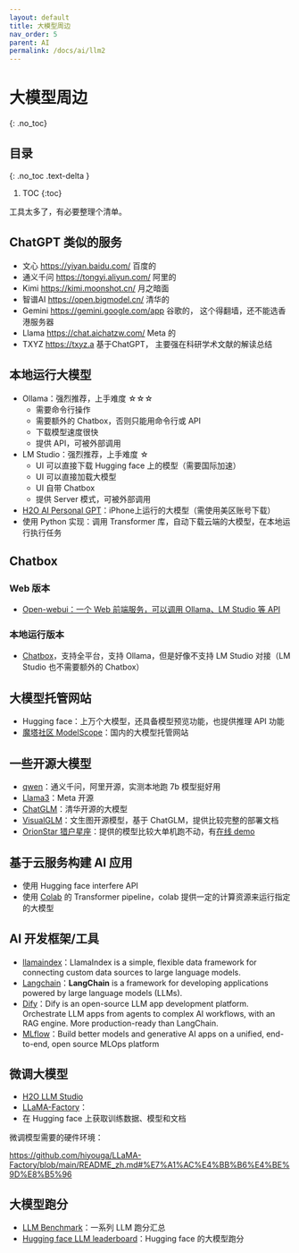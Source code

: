 ```yaml
---
layout: default
title: 大模型周边
nav_order: 5
parent: AI
permalink: /docs/ai/llm2
---
```


# 大模型周边

{: .no_toc}

## 目录

{: .no_toc .text-delta }


1. TOC
{:toc}

工具太多了，有必要整理个清单。

## ChatGPT 类似的服务

- 文心       https://yiyan.baidu.com/    百度的
- 通义千问  https://tongyi.aliyun.com/   阿里的
- Kimi      https://kimi.moonshot.cn/    月之暗面
- 智谱AI   https://open.bigmodel.cn/    清华的
- Gemini  https://gemini.google.com/app  谷歌的， 这个得翻墙，还不能选香港服务器
- Llama    https://chat.aichatzw.com/    Meta 的
- TXYZ     https://txyz.a 基于ChatGPT， 主要强在科研学术文献的解读总结

## 本地运行大模型

- Ollama：强烈推荐，上手难度 ☆☆☆
  - 需要命令行操作
  - 需要额外的 Chatbox，否则只能用命令行或 API
  - 下载模型速度很快
  - 提供 API，可被外部调用
- LM Studio：强烈推荐，上手难度 ☆
  - UI 可以直接下载 Hugging face 上的模型（需要国际加速）
  - UI 可以直接加载大模型
  - UI 自带 Chatbox
  - 提供 Server 模式，可被外部调用
- [H2O AI Personal GPT](https://h2o.ai/platform/danube/personal-gpt/)：iPhone上运行的大模型（需使用美区账号下载）
- 使用 Python 实现：调用 Transformer 库，自动下载云端的大模型，在本地运行执行任务

## Chatbox

### Web 版本

- [Open-webui：一个 Web 前端服务，可以调用 Ollama、LM Studio 等 API](https://github.com/open-webui/open-webui)

### 本地运行版本

- [Chatbox](https://github.com/Bin-Huang/chatbox)，支持全平台，支持 Ollama，但是好像不支持 LM Studio 对接（LM Studio 也不需要额外的 Chatbox）

## 大模型托管网站

- Hugging face：上万个大模型，还具备模型预览功能，也提供推理 API 功能
- [魔塔社区 ModelScope](https://modelscope.cn)：国内的大模型托管网站



## 一些开源大模型

- [qwen](https://help.aliyun.com/zh/model-studio/developer-reference/tongyi-qianwen-open-source-llm/)：通义千问，阿里开源，实测本地跑 7b 模型挺好用
- [Llama3](https://ai.meta.com/blog/meta-llama-3/)：Meta 开源
- [ChatGLM](https://huggingface.co/THUDM/chatglm-6b)：清华开源的大模型
- [VisualGLM](https://github.com/THUDM/VisualGLM-6B)：文生图开源模型，基于 ChatGLM，提供比较完整的部署文档
- [OrionStar 猎户星座](https://huggingface.co/OrionStarAI)：提供的模型比较大单机跑不动，有[在线 demo](https://huggingface.co/spaces/OrionStarAI/Orion-14B-App-Demo-CN)

## 基于云服务构建 AI 应用

- 使用 Hugging face interfere API
- 使用 [Colab](https://colab.research.google.com/) 的 Transformer pipeline，colab 提供一定的计算资源来运行指定的大模型



## AI 开发框架/工具

- [llamaindex](https://www.llamaindex.ai/open-source)：LlamaIndex is a simple, flexible data framework for connecting custom data sources to large language models.
- [Langchain](https://python.langchain.com/v0.2/docs/introduction/)：**LangChain** is a framework for developing applications powered by large language models (LLMs).
- [Dify](https://dify.ai/)：Dify is an open-source LLM app development platform. Orchestrate LLM apps from agents to complex AI workflows, with an RAG engine. More production-ready than LangChain.
- [MLflow](https://mp.weixin.qq.com/s/aTQ_SJ-BzwnPTCg1yrMtew)：Build better models and generative AI apps on a unified, end-to-end, open source MLOps platform



## 微调大模型

- [H2O LLM Studio](https://github.com/h2oai/h2o-llmstudio?tab=readme-ov-file)
- [LLaMA-Factory](https://github.com/hiyouga/LLaMA-Factory/blob/main/README_zh.md)：
- 在 Hugging face 上获取训练数据、模型和文档



微调模型需要的硬件环境：

https://github.com/hiyouga/LLaMA-Factory/blob/main/README_zh.md#%E7%A1%AC%E4%BB%B6%E4%BE%9D%E8%B5%96



## 大模型跑分

- [LLM Benchmark](https://github.com/leobeeson/llm_benchmarks)：一系列 LLM 跑分汇总
- [Hugging face LLM leaderboard](https://huggingface.co/collections/open-llm-leaderboard/the-big-benchmarks-collection-64faca6335a7fc7d4ffe974a)：Hugging face 的大模型跑分
